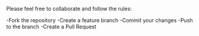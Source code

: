 Please feel free to collaborate and follow the rules:

-Fork the repository
-Create a feature branch
-Commit your changes
-Push to the branch
-Create a Pull Request
